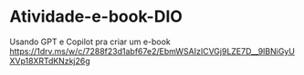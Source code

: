 # Atividade-e-book-DIO
Usando GPT e Copilot pra criar um e-book
https://1drv.ms/w/c/7288f23d1abf67e2/EbmWSAIzICVGj9LZE7D__9IBNiGyUXVp18XRTdKNzkj26g
